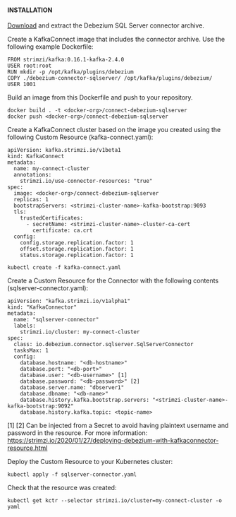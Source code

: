 #### INSTALLATION

[Download](https://repo1.maven.org/maven2/io/debezium/debezium-connector-sqlserver/1.1.0.Final/debezium-connector-sqlserver-1.1.0.Final-plugin.tar.gz) and extract the Debezium SQL Server connector archive.

Create a KafkaConnect image that includes the connector archive. Use the following example Dockerfile:
```
FROM strimzi/kafka:0.16.1-kafka-2.4.0
USER root:root
RUN mkdir -p /opt/kafka/plugins/debezium
COPY ./debezium-connector-sqlserver/ /opt/kafka/plugins/debezium/
USER 1001
```

Build an image from this Dockerfile and push to your repository.
```
docker build . -t <docker-org>/connect-debezium-sqlserver
docker push <docker-org>/connect-debezium-sqlserver
```

Create a KafkaConnect cluster based on the image you created using the following Custom Resource (kafka-connect.yaml):
```
apiVersion: kafka.strimzi.io/v1beta1
kind: KafkaConnect
metadata:
  name: my-connect-cluster
  annotations:
    strimzi.io/use-connector-resources: "true"
spec:
  image: <docker-org>/connect-debezium-sqlserver
  replicas: 1
  bootstrapServers: <strimzi-cluster-name>-kafka-bootstrap:9093
  tls:
    trustedCertificates:
      - secretName: <strimzi-cluster-name>-cluster-ca-cert
        certificate: ca.crt
  config:
    config.storage.replication.factor: 1
    offset.storage.replication.factor: 1
    status.storage.replication.factor: 1
 
kubectl create -f kafka-connect.yaml
```

Create a Custom Resource for the Connector with the following contents (sqlserver-connector.yaml):
```
apiVersion: "kafka.strimzi.io/v1alpha1"
kind: "KafkaConnector"
metadata:
  name: "sqlserver-connector"
  labels:
    strimzi.io/cluster: my-connect-cluster
spec:
  class: io.debezium.connector.sqlserver.SqlServerConnector
  tasksMax: 1
  config:
    database.hostname: "<db-hostname>"
    database.port: "<db-port>"
    database.user: "<db-username>" [1]
    database.password: "<db-password>" [2]
    database.server.name: "dbserver1"
    database.dbname: "<db-name>"
    database.history.kafka.bootstrap.servers: "<strimzi-cluster-name>-kafka-bootstrap:9092"
    database.history.kafka.topic: <topic-name>
```

[1] [2] Can be injected from a Secret to avoid having plaintext username and password in the resource. For more information: <https://strimzi.io/2020/01/27/deploying-debezium-with-kafkaconnector-resource.html>

Deploy the Custom Resource to your Kubernetes cluster:
```
kubectl apply -f sqlserver-connector.yaml
```

Check that the resource was created:
```
kubectl get kctr --selector strimzi.io/cluster=my-connect-cluster -o yaml
```
